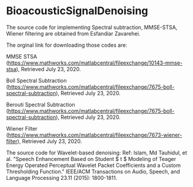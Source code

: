 # BioacousticSignalDenoising

The source code for implementing Spectral subtraction, MMSE-STSA, Wiener filtering are obtained from Esfandiar Zavarehei.

The orginal link for downloading those codes are:

MMSE STSA (https://www.mathworks.com/matlabcentral/fileexchange/10143-mmse-stsa), Retrieved July 23, 2020.

Boll Spectral Subtraction (https://www.mathworks.com/matlabcentral/fileexchange/7675-boll-spectral-subtraction), Retrieved July 23, 2020.

Berouti Spectral Subtraction (https://www.mathworks.com/matlabcentral/fileexchange/7675-boll-spectral-subtraction), Retrieved July 23, 2020.

Wiener Filter (https://www.mathworks.com/matlabcentral/fileexchange/7673-wiener-filter), Retrieved July 23, 2020.

The source code for Wavelet-based denoising:
Ref: Islam, Md Tauhidul, et al. "Speech Enhancement Based on Student $ t $ Modeling of Teager Energy Operated Perceptual Wavelet Packet Coefficients and a Custom Thresholding Function." IEEE/ACM Transactions on Audio, Speech, and Language Processing 23.11 (2015): 1800-1811.


